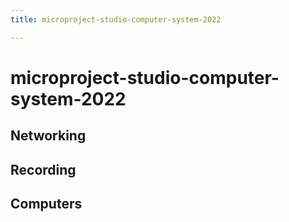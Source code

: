 ```yaml
---
title: microproject-studio-computer-system-2022

---
```


# microproject-studio-computer-system-2022

## Networking

## Recording

## Computers



